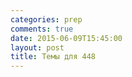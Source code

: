 ```yaml
---
categories: prep
comments: true
date: 2015-06-09T15:45:00
layout: post
title: Темы для 448
---
```


